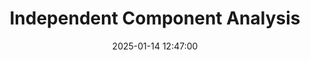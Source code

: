 ---
title: "Independent Component Analysis"
date: "2025-01-14 12:47:00"
categories: 
    - Machine Learning
    - CS229
tags: 
    - Machine Learning
    - Stanford
    - CS229
mathjax: true
---
